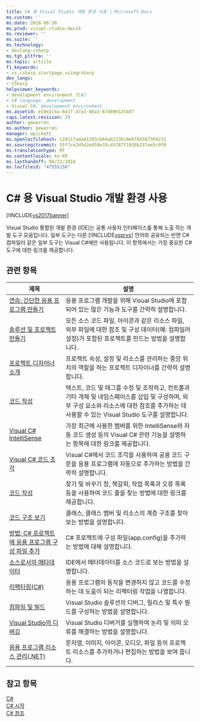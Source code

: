 ```yaml
---
title: C# 용 Visual Studio 개발 환경 사용 | Microsoft Docs
ms.custom: ''
ms.date: 2018-06-30
ms.prod: visual-studio-dev14
ms.reviewer: ''
ms.suite: ''
ms.technology:
- devlang-csharp
ms.tgt_pltfrm: ''
ms.topic: article
f1_keywords:
- vs.csharp.startpage.usingcsharp
dev_langs:
- CSharp
helpviewer_keywords:
- development environment [C#]
- C# language, development
- Visual C#, development environment
ms.assetid: e10e2cba-641f-47a3-88a3-6748965254d7
caps.latest.revision: 29
author: gewarren
ms.author: gewarren
manager: wpickett
ms.openlocfilehash: c2811fada41293cb64ab223bc0e6f8d387304231
ms.sourcegitcommit: 55f7ce2d5d2e458e35c45787f1935b237ee5c9f8
ms.translationtype: MT
ms.contentlocale: ko-KR
ms.lasthandoff: 08/22/2018
ms.locfileid: "47555156"
---
```

# <a name="using-the-visual-studio-development-environment-for-c"></a>C# 용 Visual Studio 개발 환경 사용 #
[!INCLUDE[vs2017banner](../includes/vs2017banner.md)]

Visual Studio 통합된 개발 환경 (IDE)는 공통 사용자 인터페이스를 통해 노출 하는 개발 도구 모음입니다. 일부 도구는 다른 [!INCLUDE[vsprvs](../includes/vsprvs-md.md)] 언어와 공유되는 반면 C# 컴파일러 같은 일부 도구는 Visual C#에만 사용됩니다. 이 항목에서는 가장 중요한 C# 도구에 대한 링크를 제공합니다.  
  
## <a name="related-topics"></a>관련 항목  
  
|제목|설명|  
|-----------|-----------------|  
|[연습: 간단한 응용 프로그램 만들기](../ide/walkthrough-create-a-simple-application-with-visual-csharp-or-visual-basic.md)|응용 프로그램 개발을 위해 Visual Studio에 포함되어 있는 많은 기능과 도구를 간략히 설명합니다.|  
|[솔루션 및 프로젝트 만들기](../ide/creating-solutions-and-projects.md)|모든 소스 코드 파일, 아이콘과 같은 리소스 파일, 외부 파일에 대한 참조 및 구성 데이터(예: 컴파일러 설정)가 포함된 프로젝트를 만드는 방법을 설명합니다.|  
|[프로젝트 디자이너 소개](http://msdn.microsoft.com/en-us/898dd854-c98d-430c-ba1b-a913ce3c73d7)|프로젝트 속성, 설정 및 리소스를 관리하는 중앙 위치의 역할을 하는 프로젝트 디자이너를 간략히 설명합니다.|  
|[코드 작성](../ide/writing-code-in-the-code-and-text-editor.md)|텍스트, 코드 및 태그를 수정 및 조작하고, 컨트롤과 기타 개체 및 네임스페이스를 삽입 및 구성하며, 외부 구성 요소와 리소스에 대한 참조를 추가하는 데 사용할 수 있는 Visual Studio 도구를 설명합니다.|  
|[Visual C# IntelliSense](../ide/visual-csharp-intellisense.md)|가장 최근에 사용한 멤버를 위한 IntelliSense와 자동 코드 생성 등의 Visual C# 관련 기능을 설명하는 항목에 대한 링크를 제공합니다.|  
|[Visual C# 코드 조각](../ide/visual-csharp-code-snippets.md)|Visual C#에서 코드 조각을 사용하여 공용 코드 구문을 응용 프로그램에 자동으로 추가하는 방법을 간략히 설명합니다.|  
|[코드 작성](../ide/writing-code-in-the-code-and-text-editor.md)|찾기 및 바꾸기 창, 책갈피, 작업 목록과 오류 목록 등을 사용하여 코드 줄을 찾는 방법에 대한 링크를 제공합니다.|  
|[코드 구조 보기](../ide/viewing-the-structure-of-code.md)|클래스, 클래스 멤버 및 리소스의 계층 구조를 찾아보는 방법을 설명합니다.|  
|[방법: C# 프로젝트에 응용 프로그램 구성 파일 추가](../csharp-ide/how-to-add-an-application-configuration-file-to-a-csharp-project.md)|C# 프로젝트에 구성 파일(app.config)을 추가하는 방법에 대해 설명합니다.|  
|[소스로서의 메타데이터](../csharp-ide/metadata-as-source.md)|IDE에서 메타데이터를 소스 코드로 보는 방법을 설명합니다.|  
|[리팩터링(C#)](../csharp-ide/refactoring-csharp.md)|응용 프로그램의 동작을 변경하지 않고 코드를 수정하는 데 도움이 되는 리팩터링 작업을 나열합니다.|  
|[컴파일 및 빌드](../ide/compiling-and-building-in-visual-studio.md)|Visual Studio 솔루션의 디버그, 릴리스 및 특수 빌드를 구성하는 방법을 설명합니다.|  
|[Visual Studio의 디버깅](../debugger/debugging-in-visual-studio.md)|Visual Studio 디버거를 실행하여 논리 및 의미 오류를 해결하는 방법을 설명합니다.|  
|[응용 프로그램 리소스 관리(.NET)](../ide/managing-application-resources-dotnet.md)|문자열, 이미지, 아이콘, 오디오, 파일 등의 프로젝트 리소스를 추가하거나 편집하는 방법을 보여 줍니다.|  
  
## <a name="see-also"></a>참고 항목  
 [C#](http://msdn.microsoft.com/library/7f4f8103-7068-4f1d-92c7-3c4519b6edbc)   
 [C# 시작](http://msdn.microsoft.com/library/d6ec050f-3956-4737-8030-a4fa3521d29f)   
 [C# 참조](http://msdn.microsoft.com/library/06de3167-c16c-4e1a-b3c5-c27841d4569a)